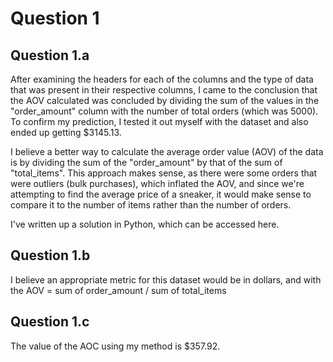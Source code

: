 # Question 1

## Question 1.a
After examining the headers for each of the columns and the type of data that was present in their respective columns, I came to the conclusion that the AOV calculated was concluded by dividing the sum of the values in the "order_amount" column with the number of total orders (which was 5000). To confirm my prediction, I tested it out myself with the dataset and also ended up getting $3145.13. 

I believe a better way to calculate the average order value (AOV) of the data is by dividing the sum of the "order_amount" by that of the sum of "total_items". This approach makes sense, as there were some orders that were outliers (bulk purchases), which inflated the AOV, and since we're attempting to find the average price of a sneaker, it would make sense to compare it to the number of items rather than the number of orders.

I've written up a solution in Python, which can be accessed here.

## Question 1.b

I believe an appropriate metric for this dataset would be in dollars, and with the AOV = sum of order_amount / sum of total_items

## Question 1.c

The value of the AOC using my method is $357.92.

